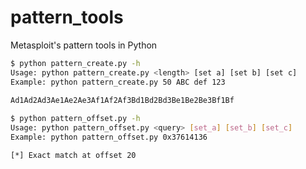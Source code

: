 # pattern_tools

Metasploit's pattern tools in Python

```bash
$ python pattern_create.py -h
Usage: python pattern_create.py <length> [set a] [set b] [set c]
Example: python pattern_create.py 50 ABC def 123

Ad1Ad2Ad3Ae1Ae2Ae3Af1Af2Af3Bd1Bd2Bd3Be1Be2Be3Bf1Bf
  
$ python pattern_offset.py -h
Usage: python pattern_offset.py <query> [set_a] [set_b] [set_c]
Example: python pattern_offset.py 0x37614136

[*] Exact match at offset 20
```
